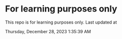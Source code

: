 # For learning purposes only
This repo is for learning purposes only.
Last updated at

Thursday, December 28, 2023 1:35:39 AM

